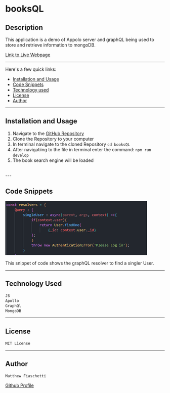 # booksQL

## Description

This application is a demo of Appolo server and graphQL being used to store and retrieve information to mongoDB.

[Link to Live Webpage](https://googlebookql.herokuapp.com/)


---

Here's a few quick links:

* [Installation and Usage](#Installation-and-Usage)
* [Code Snippets](#code-snippets)
* [Technology used](#technology-used)
* [License](#license)
* [Author](#author)
---

## Installation and Usage

1. Navigate to the [GitHub Repository](https://github.com/fiaschettima/booksQL) 
2. Clone the Repository to your computer
3. In terminal navigate to the cloned Repository
`
cd booksQL
`
4. After navigatiing to the file in terminal enter the command:
`
npm run develop
`
5. The book search engine will be loaded
<br>
---


## Code Snippets

![Code Ex](./Assets/Images/codeSnip.png)

This snippet of code shows the graphQL resolver to find a singler User.

---

## Technology Used
    
    JS
    Apollo
    GraphQl
    MongoDB

---

## License

    MIT License
---
## Author
    
    Matthew Fiaschetti 
[Github Profile](https://github.com/fiaschettima)
